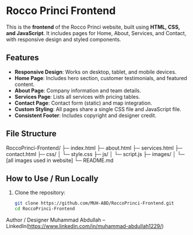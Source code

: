 # Rocco Princi Frontend

This is the **frontend** of the Rocco Princi website, built using **HTML, CSS, and JavaScript**. It includes pages for Home, About, Services, and Contact, with responsive design and styled components.

## Features

- **Responsive Design**: Works on desktop, tablet, and mobile devices.  
- **Home Page**: Includes hero section, customer testimonials, and featured content.  
- **About Page**: Company information and team details.  
- **Services Page**: Lists all services with pricing tables.  
- **Contact Page**: Contact form (static) and map integration.  
- **Custom Styling**: All pages share a single CSS file and JavaScript file.  
- **Consistent Footer**: Includes copyright and designer credit.  


## File Structure

RoccoPrinci-Frontend/
├─ index.html
├─ about.html
├─ services.html
├─ contact.html
├─ css/
│ └─ style.css
├─ js/
│ └─ script.js
├─ images/
│ └─ [all images used in website]
└─ README.md

## How to Use / Run Locally

1. Clone the repository:
   ```bash
   git clone https://github.com/MUH-ABD/RoccoPrinci-Frontend.git
   cd RoccoPrinci-Frontend
   
Author / Designer
Muhammad Abdullah – LinkedIn(https://www.linkedin.com/in/muhammad-abdullah1229/)

